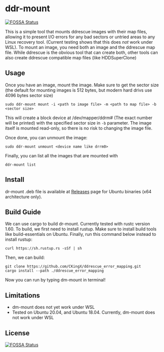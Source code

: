# ddr-mount
[![FOSSA Status](https://app.fossa.com/api/projects/git%2Bgithub.com%2FCKingX%2Fddrescue_error_mapping.svg?type=shield)](https://app.fossa.com/projects/git%2Bgithub.com%2FCKingX%2Fddrescue_error_mapping?ref=badge_shield)

This is a simple tool that mounts ddrescue images with their map files, allowing it to present I/O errors for any bad sectors or untried areas to any Linux recovery tool. (Current testing shows that this does *not* work under WSL). To mount an image, you need both an image and the ddrescue map file. While ddrescue is the obvious tool that can create both, other tools can also create ddrescue compatible map files (like HDDSuperClone)

## Usage
Once you have an image, mount the image. Make sure to get the sector size (the default for mounting images is 512 bytes, but modern hard drivs use 4096 bytes sector size)
```
sudo ddr-mount mount -i <path to image file> -m <path to map file> -b <sector size>
```

This will create a block device at /dev/mapper/ddrm# (The exact number will be printed) with the specified sector size in `-b` parameter. The image itself is mounted read-only, so there is no risk to changing the image file.

Once done, you can unmount the image:
```
sudo ddr-mount unmount <device name like drrm0>
```

Finally, you can list all the images that are mounted with
```
ddr-mount list
```

## Install
dr-mount .deb file is available at [Releases](https://github.com/CKingX/ddrescue_error_mapping/releases) page for Ubuntu binaries (x64 architecture only).

## Build Guide
We can use cargo to build dr-mount. Currently tested with rustc version 1.60. To build, we first need to install rustup. Make sure to install build tools like build-essentials on Ubuntu. Finally, run this command below instead to install rustup:
```
curl https://sh.rustup.rs -sSf | sh
```
Then, we can build:
```
git clone https://github.com/CKingX/ddrescue_error_mapping.git
cargo install --path ./ddrescue_error_mapping
```
Now you can run by typing dm-mount in terminal!

## Limitations
* dm-mount does not yet work under WSL
* Tested on Ubuntu 20.04, and Ubuntu 18.04. Currently, dm-mount does not work under WSL


## License
[![FOSSA Status](https://app.fossa.com/api/projects/git%2Bgithub.com%2FCKingX%2Fddrescue_error_mapping.svg?type=large)](https://app.fossa.com/projects/git%2Bgithub.com%2FCKingX%2Fddrescue_error_mapping?ref=badge_large)